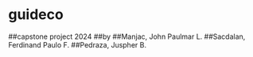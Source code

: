 # guideco
##capstone project 2024
##by
##Manjac, John Paulmar L.
##Sacdalan, Ferdinand Paulo F.
##Pedraza, Juspher B.
